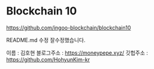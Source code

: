 # Blockchain 10

https://github.com/ingoo-blockchain/blockchain10

README.md 수정
잘수정했습니다.

이름 : 김호현
블로그주소 : https://moneypepe.xyz/
깃헙주소 : https://github.com/HohyunKim-kr
